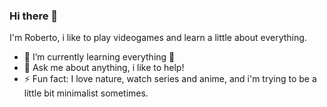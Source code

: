 ### Hi there 👋

I'm Roberto, i like to play videogames and learn a little about everything.

<!--
**BetoCR16/BetoCR16** is a ✨ _special_ ✨ repository because its `README.md` (this file) appears on your GitHub profile.

Here are some ideas to get you started:

- 🔭 I’m currently working on ...
- 🌱 I’m currently learning ...
- 👯 I’m looking to collaborate on ...
- 🤔 I’m looking for help with ...
- 💬 Ask me about ...
- 📫 How to reach me: ...
- 😄 Pronouns: ...
- ⚡ Fun fact: ...
-->
- 🌱 I’m currently learning everything 🤣
- 💬 Ask me about anything, i like to help!
- ⚡ Fun fact: I love nature, watch series and anime, and i'm trying to be a little bit minimalist sometimes.
